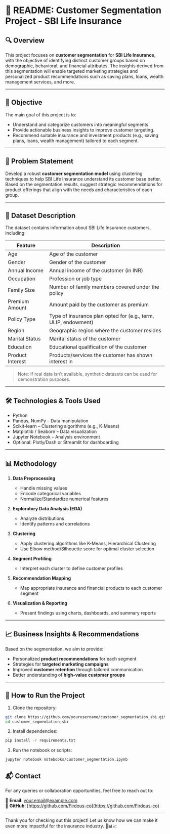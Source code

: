 

# 📄 README: Customer Segmentation Project - SBI Life Insurance

## 🔍 Overview

This project focuses on **customer segmentation** for **SBI Life Insurance**, with the objective of identifying distinct customer groups based on demographic, behavioral, and financial attributes. The insights derived from this segmentation will enable targeted marketing strategies and personalized product recommendations such as saving plans, loans, wealth management services, and more.

---

## 🎯 Objective

The main goal of this project is to:
- Understand and categorize customers into meaningful segments.
- Provide actionable business insights to improve customer targeting.
- Recommend suitable insurance and investment products (e.g., saving plans, loans, wealth management) tailored to each segment.

---

## 🧩 Problem Statement

Develop a robust **customer segmentation model** using clustering techniques to help SBI Life Insurance understand its customer base better. Based on the segmentation results, suggest strategic recommendations for product offerings that align with the needs and characteristics of each group.

---

## 📁 Dataset Description

The dataset contains information about SBI Life Insurance customers, including:

| Feature | Description |
|--------|-------------|
| Age | Age of the customer |
| Gender | Gender of the customer |
| Annual Income | Annual income of the customer (in INR) |
| Occupation | Profession or job type |
| Family Size | Number of family members covered under the policy |
| Premium Amount | Amount paid by the customer as premium |
| Policy Type | Type of insurance plan opted for (e.g., term, ULIP, endowment) |
| Region | Geographic region where the customer resides |
| Marital Status | Marital status of the customer |
| Education | Educational qualification of the customer |
| Product Interest | Products/services the customer has shown interest in |

> Note: If real data isn't available, synthetic datasets can be used for demonstration purposes.

---

## 🛠️ Technologies & Tools Used

- Python
- Pandas, NumPy – Data manipulation
- Scikit-learn – Clustering algorithms (e.g., K-Means)
- Matplotlib / Seaborn – Data visualization
- Jupyter Notebook – Analysis environment
- Optional: Plotly/Dash or Streamlit for dashboarding

---

## 📊 Methodology

1. **Data Preprocessing**
   - Handle missing values
   - Encode categorical variables
   - Normalize/Standardize numerical features

2. **Exploratory Data Analysis (EDA)**
   - Analyze distributions
   - Identify patterns and correlations

3. **Clustering**
   - Apply clustering algorithms like K-Means, Hierarchical Clustering
   - Use Elbow method/Silhouette score for optimal cluster selection

4. **Segment Profiling**
   - Interpret each cluster to define customer profiles

5. **Recommendation Mapping**
   - Map appropriate insurance and financial products to each customer segment

6. **Visualization & Reporting**
   - Present findings using charts, dashboards, and summary reports

---

## 📈 Business Insights & Recommendations

Based on the segmentation, we aim to provide:
- Personalized **product recommendations** for each segment
- Strategies for **targeted marketing campaigns**
- Improved **customer retention** through tailored communication
- Better understanding of **high-value customer groups**

---

## 🚀 How to Run the Project

1. Clone the repository:
```bash
git clone https://github.com/yourusername/customer_segmentation_sbi.git
cd customer_segmentation_sbi
```

2. Install dependencies:
```bash
pip install -r requirements.txt
```

3. Run the notebook or scripts:
```bash
jupyter notebook notebooks/customer_segmentation.ipynb
```

## 📬 Contact

For any queries or collaboration opportunities, feel free to reach out to:

📧 **Email**: your.email@example.com  
🐙 **GitHub**: [https://github.com/Firdous-co](https://github.com/Firdous-co)

---

Thank you for checking out this project! Let us know how we can make it even more impactful for the insurance industry. 💼📊📈
